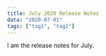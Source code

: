 ```yaml
---
title: July 2020 Release Notes
data: "2020-07-01"
tags: ["tag1", "tag2"]
---
```


I am the release notes for July.